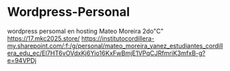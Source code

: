 # Wordpress-Personal
wordpress persomal en hosting
Mateo Moreira 
2do"C"
https://17.mkc2025.store/ 
https://institutocordillera-my.sharepoint.com/:f:/g/personal/mateo_moreira_yanez_estudiantes_cordillera_edu_ec/El7HT6vOVdxKj6Yio16KxFwBmjE1VPqCJRfmriK3mfxB-g?e=94VPDj
